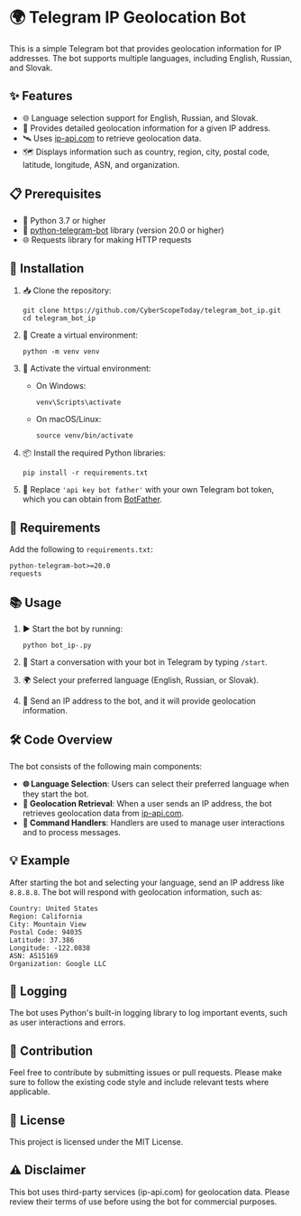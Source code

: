 # 🌍 Telegram IP Geolocation Bot

This is a simple Telegram bot that provides geolocation information for IP addresses. The bot supports multiple languages, including English, Russian, and Slovak.

## ✨ Features

- 🌐 Language selection support for English, Russian, and Slovak.
- 📍 Provides detailed geolocation information for a given IP address.
- 🛰️ Uses [ip-api.com](http://ip-api.com) to retrieve geolocation data.
- 🗺️ Displays information such as country, region, city, postal code, latitude, longitude, ASN, and organization.

## 📋 Prerequisites

- 🐍 Python 3.7 or higher
- 🤖 [python-telegram-bot](https://python-telegram-bot.readthedocs.io/) library (version 20.0 or higher)
- 🌐 Requests library for making HTTP requests

## 🚀 Installation

1. 📥 Clone the repository:
   ```
   git clone https://github.com/CyberScopeToday/telegram_bot_ip.git
   cd telegram_bot_ip
   ```

2. 🐳 Create a virtual environment:
   ```
   python -m venv venv
   ```

3. 🔄 Activate the virtual environment:
   - On Windows:
     ```
     venv\Scripts\activate
     ```
   - On macOS/Linux:
     ```
     source venv/bin/activate
     ```

4. 📦 Install the required Python libraries:
   ```
   pip install -r requirements.txt
   ```

5. 🔑 Replace `'api key bot father'` with your own Telegram bot token, which you can obtain from [BotFather](https://t.me/BotFather).

## 📜 Requirements

Add the following to `requirements.txt`:
```
python-telegram-bot>=20.0
requests
```

## 📚 Usage

1. ▶️ Start the bot by running:
   ```
   python bot_ip-.py
   ```

2. 🤖 Start a conversation with your bot in Telegram by typing `/start`.

3. 🌍 Select your preferred language (English, Russian, or Slovak).

4. 📨 Send an IP address to the bot, and it will provide geolocation information.

## 🛠️ Code Overview

The bot consists of the following main components:

- **🌐 Language Selection**: Users can select their preferred language when they start the bot.
- **📍 Geolocation Retrieval**: When a user sends an IP address, the bot retrieves geolocation data from [ip-api.com](http://ip-api.com).
- **📝 Command Handlers**: Handlers are used to manage user interactions and to process messages.

## 💡 Example

After starting the bot and selecting your language, send an IP address like `8.8.8.8`. The bot will respond with geolocation information, such as:

```
Country: United States
Region: California
City: Mountain View
Postal Code: 94035
Latitude: 37.386
Longitude: -122.0838
ASN: AS15169
Organization: Google LLC
```

## 📝 Logging

The bot uses Python's built-in logging library to log important events, such as user interactions and errors.

## 🤝 Contribution

Feel free to contribute by submitting issues or pull requests. Please make sure to follow the existing code style and include relevant tests where applicable.

## 📄 License

This project is licensed under the MIT License.

## ⚠️ Disclaimer

This bot uses third-party services (ip-api.com) for geolocation data. Please review their terms of use before using the bot for commercial purposes.
